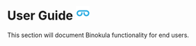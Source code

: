 # User Guide ![](images/favicon.png)

This section will document Binokula functionality for end users.